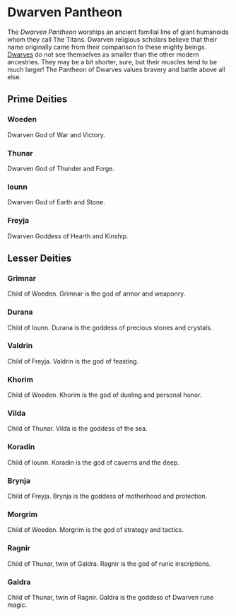 # Dwarven Pantheon

The *Dwarven Pantheon* worships an ancient familial line of giant humanoids whom they call The Titans. Dwarven religious scholars believe that their name originally came from their comparison to these mighty beings. [Dwarves](../../Player%20Characters/Ancenstries/The%20People%20of%20Mithrinia/Dwarves.md) do not see themselves as smaller than the other modern ancestries. They may be a bit shorter, sure, but their muscles tend to be much larger! The Pantheon of Dwarves values bravery and battle above all else.

## Prime Deities

### Woeden

Dwarven God of War and Victory.

### Thunar

Dwarven God of Thunder and Forge.

### Iounn

Dwarven God of Earth and Stone.

### Freyja

Dwarven Goddess of Hearth and Kinship.

## Lesser Deities

### Grimnar

Child of Woeden. Grimnar is the god of armor and weaponry.

### Durana

Child of Iounn. Durana is the goddess of precious stones and crystals.

### Valdrin

Child of Freyja. Valdrin is the god of feasting.

### Khorim

Child of Woeden. Khorim is the god of dueling and personal honor.

### Vilda

Child of Thunar. Vilda is the goddess of the sea.

### Koradin

Child of Iounn. Koradin is the god of caverns and the deep.

### Brynja

Child of Freyja. Brynja is the goddess of motherhood and protection.

### Morgrim

Child of Woeden. Morgrim is the god of strategy and tactics.

### Ragnir

Child of Thunar, twin of Galdra. Ragnir is the god of runic inscriptions.

### Galdra

Child of Thunar, twin of Ragnir. Galdra is the goddess of Dwarven rune magic.

